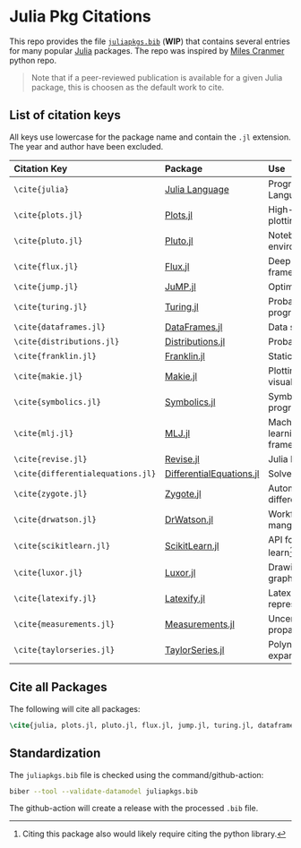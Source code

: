 # Julia Pkg Citations

This repo provides the file [`juliapkgs.bib`](juliapkgs.bib) (**WIP**) that contains several entries for many popular [Julia](https://julialang.org/) packages. The repo was inspired by [Miles Cranmer](https://github.com/MilesCranmer/python_citations) python repo.

> Note that if a peer-reviewed publication is available for a given Julia package, this is choosen as the default work to cite.

## List of citation keys

All keys use lowercase for the package name and contain the `.jl` extension. The year and author have been excluded.

| Citation Key | Package | Use |
| :-- | :-- | :-- |
| `\cite{julia}` | [Julia Language](https://github.com/JuliaLang/julia) | Programming Language |
| `\cite{plots.jl}` | [Plots.jl](https://github.com/JuliaPlots/Plots.jl) | High-level plotting |
| `\cite{pluto.jl}` | [Pluto.jl](https://github.com/fonsp/Pluto.jl)| Notebook environment |
| `\cite{flux.jl}` | [Flux.jl](https://github.com/FluxML/Flux.jl) | Deep learning framework |
| `\cite{jump.jl}` | [JuMP.jl](https://github.com/jump-dev/JuMP.jl) | Optimization |
| `\cite{turing.jl}` | [Turing.jl](https://github.com/TuringLang/Turing.jl)| Probablistic programming |
| `\cite{dataframes.jl}` | [DataFrames.jl](https://github.com/JuliaData/DataFrames.jl)| Data structures |
| `\cite{distributions.jl}` | [Distributions.jl](https://github.com/JuliaStats/Distributions.jl) | Probability |
| `\cite{franklin.jl}` | [Franklin.jl](https://github.com/tlienart/Franklin.jl)| Static websites |
| `\cite{makie.jl}` | [Makie.jl](https://github.com/MakieOrg/Makie.jl)| Plotting and visualization |
| `\cite{symbolics.jl}` | [Symbolics.jl](https://github.com/JuliaSymbolics/Symbolics.jl) | Symbolic programming |
| `\cite{mlj.jl}` | [MLJ.jl](https://github.com/alan-turing-institute/MLJ.jl) | Machine learning framework |
| `\cite{revise.jl}` | [Revise.jl](https://github.com/timholy/Revise.jl) | Julia REPL tool |
| `\cite{differentialequations.jl}` | [DifferentialEquations.jl](https://github.com/SciML/DifferentialEquations.jl) | Solver library |
| `\cite{zygote.jl}` | [Zygote.jl](https://github.com/FluxML/Zygote.jl) | Automatic differentiation|
| `\cite{drwatson.jl}` | [DrWatson.jl](https://github.com/JuliaDynamics/DrWatson.jl) | Workflow mangement |
| `\cite{scikitlearn.jl}` | [ScikitLearn.jl](https://github.com/cstjean/ScikitLearn.jl) | API for scikit-learn[^1]|
| `\cite{luxor.jl}` | [Luxor.jl](https://github.com/JuliaGraphics/Luxor.jl) | Drawing graphics |
| `\cite{latexify.jl}` | [Latexify.jl](https://github.com/korsbo/Latexify.jl) | Latex representations |
| `\cite{measurements.jl}` | [Measurements.jl](https://github.com/JuliaPhysics/Measurements.jl) | Uncertainty propagation |
| `\cite{taylorseries.jl}` | [TaylorSeries.jl](https://github.com/JuliaDiff/TaylorSeries.jl) | Polynomial expansion |

## Cite all Packages

The following will cite all packages:

```latex
\cite{julia, plots.jl, pluto.jl, flux.jl, jump.jl, turing.jl, dataframes.jl, distributions.jl, franklin.jl, makie.jl, symbolics.jl, mlj.jl, differentialequations.jl, zygote.jl, drwatson.jl, scikitlearn.jl, luxor.jl, latexify.jl, measurements.jl, taylorseries.jl}
```

## Standardization

The `juliapkgs.bib` file is checked using the command/github-action:
```sh
biber --tool --validate-datamodel juliapkgs.bib
```

The github-action will create a release with the processed `.bib` file.



[^1]: Citing this package also would likely require citing the python library.